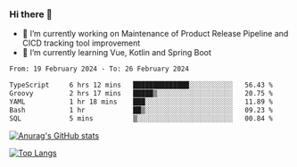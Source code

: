 ### Hi there 👋

- 🔭 I’m currently working on Maintenance of Product Release Pipeline and CICD tracking tool improvement
- 🌱 I’m currently learning Vue, Kotlin and Spring Boot

<!--START_SECTION:waka-->

```txt
From: 19 February 2024 - To: 26 February 2024

TypeScript     6 hrs 12 mins   ██████████████░░░░░░░░░░░   56.43 %
Groovy         2 hrs 17 mins   █████▒░░░░░░░░░░░░░░░░░░░   20.75 %
YAML           1 hr 18 mins    ███░░░░░░░░░░░░░░░░░░░░░░   11.89 %
Bash           1 hr            ██▒░░░░░░░░░░░░░░░░░░░░░░   09.23 %
SQL            5 mins          ▒░░░░░░░░░░░░░░░░░░░░░░░░   00.84 %
```

<!--END_SECTION:waka-->

[![Anurag's GitHub stats](https://github-readme-stats.vercel.app/api?username=yunhao981&show_icons=true&theme=solarized-dark)](https://github.com/anuraghazra/github-readme-stats)

[![Top Langs](https://github-readme-stats.vercel.app/api/top-langs/?username=yunhao981&theme=solarized-dark&layout=compact)](https://github.com/anuraghazra/github-readme-stats)

<!--
**yunhao981/yunhao981** is a ✨ _special_ ✨ repository because its `README.md` (this file) appears on your GitHub profile.

Here are some ideas to get you started:

- 🔭 I’m currently working on Maintenance of Release Pipeline and CICD tracking tool improvement
- 🌱 I’m currently learning Vue, Kotlin and Spring Boot
- 👯 I’m looking to collaborate on ...
- 🤔 I’m looking for help with ...
- 💬 Ask me about ...
- 📫 How to reach me: ...
- 😄 Pronouns: ...
- ⚡ Fun fact: ...
-->


